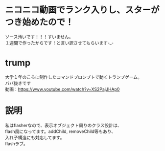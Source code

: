 # ニコニコ動画でランク入りし、スターがつき始めたので！  
ソース汚いです！！！すいません。  
１週間で作ったからです！と言い訳させてもらいます-_-  

# trump
大学１年のころに制作したコマンドプロンプトで動くトランプゲーム。  
ババ抜きです  
動画：<https://www.youtube.com/watch?v=XS2PajJHAp0>

# 説明
私はflasherなので、表示オブジェクト周りのクラス設計は、  
flash風になってます。addChild, removeChild等もあり、  
入れ子構造にも対応してます。  
flashラブ。
